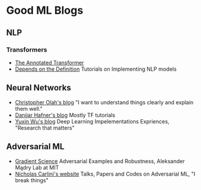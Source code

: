 # Good ML Blogs

## NLP
  ### Transformers

- [The Annotated Transformer](https://nlp.seas.harvard.edu/2018/04/03/attention.html) 
- [Depends on the Definition](https://www.depends-on-the-definition.com/) Tutorials on Implementing NLP models
  
 ## Neural Networks
 - [Christopher Olah's blog](https://colah.github.io/) "I want to understand things clearly and explain them well."
 - [Danijar Hafner's blog](https://danijar.com/blog/) Mostly TF tutorials
 - [Yuxin Wu's blog](http://ppwwyyxx.com/blog/tags/en/) Deep Learning Impelementations Expriences, "Research that matters"
 ## Adversarial ML
- [Gradient Science](https://gradientscience.org/) Adversarial Examples and Robustness, Aleksander Mądry Lab at MIT
- [Nicholas Carlini's website](https://nicholas.carlini.com/) Talks, Papers and Codes on Adversarial ML, "I break things"
